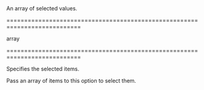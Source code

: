 <!--**
/*-------------------------------------------
    Auto-generated file. Do not modify.
-------------------------------------------

**-->
<!--d-->An array of selected values.<!--/d-->
===========================================================================
<!--type-->array<!--/type-->
===========================================================================

<!--shortDescription-->
Specifies the selected items.
<!--/shortDescription-->

<!--fullDescription-->
Pass an array of items to this option to select them.


<!--/fullDescription-->